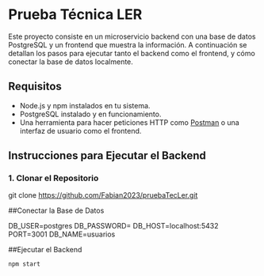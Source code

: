 # Prueba Técnica LER

Este proyecto consiste en un microservicio backend con una base de datos PostgreSQL y un frontend que muestra la información. A continuación se detallan los pasos para ejecutar tanto el backend como el frontend, y cómo conectar la base de datos localmente.


## Requisitos

- Node.js y npm instalados en tu sistema.
- PostgreSQL instalado y en funcionamiento.
- Una herramienta para hacer peticiones HTTP como [Postman](https://www.postman.com/) o una interfaz de usuario como el frontend.
  
## Instrucciones para Ejecutar el Backend

### 1. Clonar el Repositorio
git clone https://github.com/Fabian2023/pruebaTecLer.git

##Conectar la Base de Datos

DB_USER=postgres
DB_PASSWORD=
DB_HOST=localhost:5432
PORT=3001
DB_NAME=usuarios

##Ejecutar el Backend
```bash
npm start




